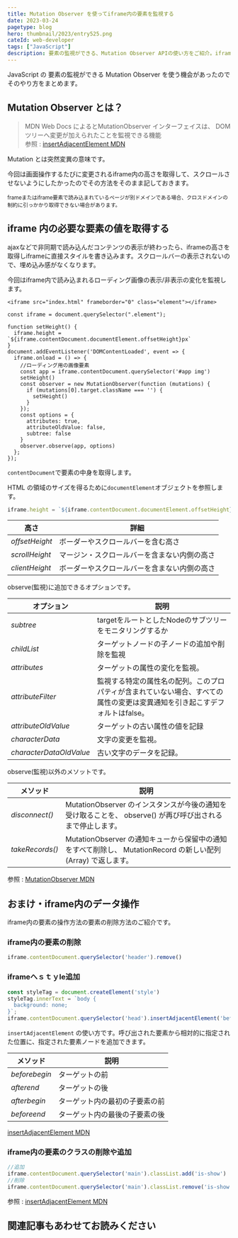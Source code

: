 ```yaml
---
title: Mutation Observer を使ってiframe内の要素を監視する
date: 2023-03-24
pagetype: blog
hero: thumbnail/2023/entry525.png
cateId: web-developer
tags: ["JavaScript"]
description: 要素の監視ができる、Mutation Observer APIの使い方をご紹介。iframe内の変化を感知して、親要素の高さを変えるという処理をしました。オプションやメソッドの解説、コードサンプルあり。
---
```


JavaScript の 要素の監視ができる Mutation Observer を使う機会があったのでそのやり方をまとめます。

## Mutation Observer とは？

> MDN Web Docs によるとMutationObserver インターフェイスは、 DOM ツリーへ変更が加えられたことを監視できる機能<br>
> 参照 : [insertAdjacentElement MDN](https://developer.mozilla.org/ja/docs/Web/API/MutationObserver)

Mutation とは突然変異の意味です。

今回は画面操作するたびに変更されるiframe内の高さを取得して、スクロールさせないようにしたかったのでその方法をそのまま記しておきます。

<p><small>frameまたはiframe要素で読み込まれているページが別ドメインである場合、クロスドメインの制約に引っかかり取得できない場合があります。</small></p>

## iframe 内の必要な要素の値を取得する
ajaxなどで非同期で読み込んだコンテンツの表示が終わったら、iframeの高さを取得しiframeに直接スタイルを書き込みます。スクロールバーの表示されないので、埋め込み感がなくなります。

今回はiframe内で読み込まれるローディング画像の表示/非表示の変化を監視します。
```html:title=HTML
<iframe src="index.html" frameborder="0" class="element"></iframe>
```
```js:title=JavaScript
const iframe = document.querySelector(".element");

function setHeight() {
  iframe.height = `${iframe.contentDocument.documentElement.offsetHeight}px`
}
document.addEventListener('DOMContentLoaded', event => {
  iframe.onload = () => {
    //ローディング用の画像要素
    const app = iframe.contentDocument.querySelector('#app img')
    setHeight()
    const observer = new MutationObserver(function (mutations) {
      if (mutations[0].target.className === '') {
        setHeight()
      }
    });
    const options = {
      attributes: true,
      attributeOldValue: false,
      subtree: false
    }
    observer.observe(app, options)
  };
});
```
`contentDocument`で要素の中身を取得します。

HTML の領域のサイズを得るために`documentElement`オブジェクトを参照します。
```js
iframe.height = `${iframe.contentDocument.documentElement.offsetHeight}px`
```

|高さ|詳細|
|-|-|
|*offsetHeight*|ボーダーやスクロールバーを含む高さ|
|*scrollHeight*|マージン・スクロールバーを含まない内側の高さ|
|*clientHeight*|ボーダーやスクロールバーを含まない内側の高さ|

observe(監視)に追加できるオプションです。

|オプション|説明|
|-|-|
|*subtree*|targetをルートとしたNodeのサブツリーをモニタリングするか|
|*childList*|ターゲットノードの子ノードの追加や削除を監視|
|*attributes*|ターゲットの属性の変化を監視。 |
|*attributeFilter*|監視する特定の属性名の配列。このプロパティが含まれていない場合、すべての属性の変更は変異通知を引き起こすデフォルトはfalse。|
|*attributeOldValue*|ターゲットの古い属性の値を記録|
|*characterData*|文字の変更を監視。|
|*characterDataOldValue*|古い文字のデータを記録。|

observe(監視)以外のメソットです。

|メソッド|説明|
|-|-|
|*disconnect()*|MutationObserver のインスタンスが今後の通知を受け取ることを、 observe() が再び呼び出されるまで停止します。|
|*takeRecords()*|MutationObserver の通知キューから保留中の通知をすべて削除し、 MutationRecord の新しい配列 (Array) で返します。|


参照 : [MutationObserver MDN](https://developer.mozilla.org/ja/docs/Web/API/MutationObserver)

## おまけ・iframe内のデータ操作
iframe内の要素の操作方法の要素の削除方法のご紹介です。

### iframe内の要素の削除
```js
iframe.contentDocument.querySelector('header').remove()
```
### iframeへｓｔｙle追加
```js
const styleTag = document.createElement('style')
styleTag.innerText = `body {
  background: none;
}`;
iframe.contentDocument.querySelector('head').insertAdjacentElement('beforeend', styleTag);
```
`insertAdjacentElement` の使い方です。呼び出された要素から相対的に指定された位置に、指定された要素ノードを追加できます。

|メソッド|説明|
|-|-|
|*beforebegin*|ターゲットの前|
|*afterend*|ターゲットの後|
|*afterbegin*|ターゲット内の最初の子要素の前|
|*beforeend*|ターゲット内の最後の子要素の後|

[insertAdjacentElement MDN](https://developer.mozilla.org/ja/docs/Web/API/Element/insertAdjacentElement)

### iframe内の要素のクラスの削除や追加
```js
//追加
iframe.contentDocument.querySelector('main').classList.add('is-show')
//削除
iframe.contentDocument.querySelector('main').classList.remove('is-show')
```

参照 : [insertAdjacentElement MDN](https://developer.mozilla.org/ja/docs/Web/API/MutationObserver)

## 関連記事もあわせてお読みください
<card id="/blogs/entry525/"></card>
